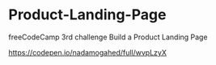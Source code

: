 # Product-Landing-Page
freeCodeCamp 3rd challenge Build a Product Landing Page
<!-- here is the page after building it -->
https://codepen.io/nadamogahed/full/wvpLzyX
